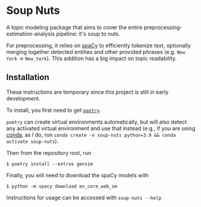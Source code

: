 # Soup Nuts

A topic modeling package that aims to cover the entire preprocessing-estimation-analysis pipeline: it's soup to nuts.

For preprocessing, it relies on [spaCy](https://spacy.io/) to efficiently tokenize text, optionally merging together detected entities and other provided phrases (e.g. `New York` -> `New_York`). This addition has a big impact on topic readability.

## Installation

These instructions are temporary since this project is still in early development.

To install, you first need to get [`poetry`](https://python-poetry.org/docs/).

`poetry` can create virtual environments automatically, but will also detect any activated virtual environment and use that instead (e.g., if you are using [conda](https://docs.conda.io/en/latest/miniconda.html), as I do, run `conda create -n soup-nuts python=3.9 && conda activate soup-nuts`).

Then from the repository root, run

```console
$ poetry install --extras gensim
```

Finally, you will need to download the spaCy models with

```console
$ python -m spacy download en_core_web_sm
```

Instructions for usage can be accessed with `soup-nuts --help`
